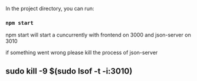 In the project directory, you can run:

### `npm start`

npm start will start a cuncurrently with frontend on 3000 and json-server on 3010

if something went wrong please kill the process of json-server

## sudo kill -9 $(sudo lsof -t -i:3010)




